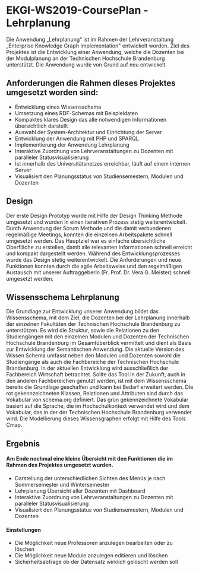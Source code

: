 # EKGI-WS2019-CoursePlan - Lehrplanung
Die Anwendung „Lehrplanung“ ist im Rahmen der Lehrveranstaltung „Enterprise Knowledge Graph Implementation" entwickelt worden. Ziel des Projektes ist die Entwicklung einer Anwendung, welche die Dozenten bei der Modulplanung an der Technischen Hochschule Brandenburg unterstützt. Die Anwendung wurde von Grund auf neu entwickelt.

## Anforderungen die Rahmen dieses Projektes umgesetzt worden sind:
- Entwicklung eines Wissensschema
- Umsetzung eines RDF-Schemas mit Beispieldaten
- Kompaktes klares Design das alle notwendigen Informationen übersichtlich darstellt
- Auswahl der System-Architektur und Einrichtung der Server
- Entwicklung der Anwendung mit PHP und SPARQL
- Implementierung der Anwendung Lehrplanung
- Interaktive Zuordnung von Lehrveranstaltungen zu Dozenten mit paralleler Statusvisualisierung
- Ist innerhalb des Universitätsnetzes erreichbar, läuft auf einem internen Server
- Visualisiert den Planungsstatus von Studiensemestern, Modulen und Dozenten

## Design
Der erste Design Prototyp wurde mit Hilfe der Design Thinking Methode umgesetzt und wurden in einen iterativen Prozess stetig weiterentwickelt.
Durch Anwendung der Scrum Methode und die damit verbundenen regelmäßige Meetings, konnten die einzelnen Arbeitspakete schnell umgesetzt werden. Das Hauptziel war es einfache übersichtliche Oberfläche zu erstellen, damit alle relevanten Informationen schnell erreicht und kompakt dargestellt werden. Während des Entwicklungsprozesses wurde das Design stetig weiterentwickelt. Die Anforderungen und neue Funktionen konnten durch die agile Arbeitsweise und den regelmäßigen Austausch mit unserer Auftraggeberin (Fr. Prof. Dr. Vera G. Meister) schnell umgesetzt werden.

## Wissensschema Lehrplanung
Die Grundlage zur Entwicklung unserer Anwendung bildet das Wissensschema, mit dem Ziel, die Dozenten bei der Lehrplanung innerhalb der einzelnen Fakultäten der Technischen Hochschule Brandenburg zu unterstützen. Es wird die Struktur, sowie die Relationen zu den Studiengängen mit den einzelnen Modulen und Dozenten der Technischen Hochschule Brandenburg im Gesamtüberblick vermittelt und dient als Basis zur Entwicklung der Semantischen Anwendung. Die aktuelle Version des Wissen Schema umfasst neben den Modulen und Dozenten sowohl die Studiengänge als auch die Fachbereiche der Technischen Hochschule Brandenburg. In der aktuellen Entwicklung wird ausschließlich der Fachbereich Wirtschaft betrachtet. Sollte das Tool in der Zukunft, auch in den anderen Fachbereichen genutzt werden, ist mit dem Wissensschema bereits die Grundlage geschaffen und kann bei Bedarf erweitert werden. Die rot gekennzeichneten Klassen, Relationen und Attributen sind durch das Vokabular von schema.org definiert. Das grün gekennzeichnete Vokabular basiert auf die Sprache, die im Hochschulkontext verwendet wird und dem Vokabular, das in der der Technischen Hochschule Brandenburg verwendet wird. Die Modellierung dieses Wissensgraphen erfolgt mit Hilfe des Tools Cmap.

## Ergebnis
#### Am Ende nochmal eine kleine Übersicht mit den Funktionen die im Rahmen des Projektes umgesetzt wurden.
- Darstellung der unterschiedlichen Sichten des Menüs je nach Sommersemester und Wintersemester
- Lehrplanung Übersicht aller Dozenten mit Dashboard
- Interaktive Zuordnung von Lehrveranstaltungen zu Dozenten mit paralleler Statusvisualisierung
- Visualisiert den Planungsstatus von Studiensemestern, Modulen und Dozenten 

#### Einstellungen
- Die Möglichkeit neue Professoren anzulegen bearbeiten oder zu löschen
- Die Möglichkeit neue Module anzulegen editieren und löschen
- Sicherheitsabfrage ob der Datensatz wirklich gelöscht werden soll
